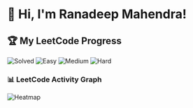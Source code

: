 # 👋 Hi, I'm Ranadeep Mahendra!

## 🏆 My LeetCode Progress

![Solved](https://img.shields.io/badge/Solved-73/3640-blue?cache=1754358378) ![Easy](https://img.shields.io/badge/Easy-41/888-brightgreen?cache=1754358378) ![Medium](https://img.shields.io/badge/Medium-31/1893-orange?cache=1754358378) ![Hard](https://img.shields.io/badge/Hard-1/859-red?cache=1754358378) 

### 📊 LeetCode Activity Graph

![Heatmap](https://leetcard.jacoblin.cool/ranadeep_mahendra2426?theme=dark&font=Karma&ext=heatmap&cache=1754358378)
